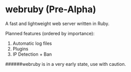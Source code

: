 webruby (Pre-Alpha)
=======
A fast and lightweight web server written in Ruby.

Planned features (ordered by importance):
1. Automatic log files
2. Plugins
3. IP Detection + Ban

######webruby is in a very early state, use with caution.
